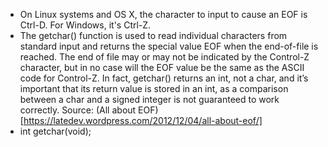 - On Linux systems and OS X, the character to input to cause an EOF is Ctrl-D. For Windows, it's Ctrl-Z.
- The getchar() function is used to read individual characters from standard input and returns the special value EOF when the end-of-file is reached. The end of file may or may not be indicated by the Control-Z character, but in no case will the EOF value be the same as  the ASCII code for Control-Z. In fact, getchar() returns an int, not  a char, and it’s important that its return value is stored in an int, as a comparison between a char and a signed integer is not guaranteed to work correctly. Source: (All about EOF)[https://latedev.wordpress.com/2012/12/04/all-about-eof/]
- int getchar(void);